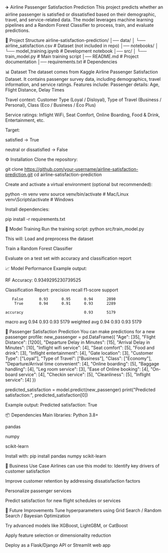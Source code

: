 ✈️ Airline Passenger Satisfaction Prediction
This project predicts whether an airline passenger is satisfied or dissatisfied based on their demographic, travel, and service-related data. The model leverages machine learning pipelines and a Random Forest Classifier to process, train, and evaluate predictions.

📂 Project Structure
airline-satisfaction-prediction/
│── data/
│   └── airline_satisfaction.csv        # Dataset (not included in repo)
│── notebooks/
│   └── model_training.ipynb            # Development notebook
│── src/
│   └── train_model.py                  # Main training script
│── README.md                           # Project documentation
│── requirements.txt                    # Dependencies


📊 Dataset
The dataset comes from Kaggle Airline Passenger Satisfaction Dataset. It contains passenger survey data, including demographics, travel information, and service ratings.
Features include:
Passenger details: Age, Flight Distance, Delay Times


Travel context: Customer Type (Loyal / Disloyal), Type of Travel (Business / Personal), Class (Eco / Business / Eco Plus)


Service ratings: Inflight WiFi, Seat Comfort, Online Boarding, Food & Drink, Entertainment, etc.


Target:


satisfied → True


neutral or dissatisfied → False



⚙️ Installation
Clone the repository:

 git clone https://github.com/your-username/airline-satisfaction-prediction.git
cd airline-satisfaction-prediction


Create and activate a virtual environment (optional but recommended):

 python -m venv venv
source venv/bin/activate   # Mac/Linux
venv\Scripts\activate      # Windows


Install dependencies:

 pip install -r requirements.txt



🚀 Model Training
Run the training script:
python src/train_model.py

This will:
Load and preprocess the dataset


Train a Random Forest Classifier


Evaluate on a test set with accuracy and classification report



📈 Model Performance
Example output:

RF Accuracy: 0.9349295230739525

Classification Report:
               precision    recall  f1-score   support

       False       0.93      0.95      0.94      2890
        True       0.94      0.91      0.93      2289

    accuracy                           0.93      5179
   macro avg       0.94      0.93      0.93      5179
weighted avg       0.94      0.93      0.93      5179



🔮 Passenger Satisfaction Prediction
You can make predictions for a new passenger profile:
new_passenger = pd.DataFrame({
    "Age": [35],
    "Flight Distance": [1200],
    "Departure Delay in Minutes": [15],
    "Arrival Delay in Minutes": [10],
    "Inflight wifi service": [4],
    "Seat comfort": [5],
    "Food and drink": [3],
    "Inflight entertainment": [4],
    "Gate location": [3],
    "Customer Type": ["Loyal"],
    "Type of Travel": ["Business"],
    "Class": ["Economy"],
    "Departure/Arrival time convenient": [4],
    "Online boarding": [5],
    "Baggage handling": [4],
    "Leg room service": [3],
    "Ease of Online booking": [4],
    "On-board service": [4],
    "Checkin service": [5],
    "Cleanliness": [5],
    "Inflight service": [4]
})

predicted_satisfaction = model.predict(new_passenger)
print("Predicted satisfaction:", predicted_satisfaction[0])

Example output:
Predicted satisfaction: True


📦 Dependencies
Main libraries:
Python 3.8+


pandas


numpy


scikit-learn


Install with:
pip install pandas numpy scikit-learn


🏢 Business Use Case
Airlines can use this model to:
Identify key drivers of customer satisfaction


Improve customer retention by addressing dissatisfaction factors


Personalize passenger services


Predict satisfaction for new flight schedules or services



🔮 Future Improvements
Tune hyperparameters using Grid Search / Random Search / Bayesian Optimization


Try advanced models like XGBoost, LightGBM, or CatBoost


Apply feature selection or dimensionality reduction


Deploy as a Flask/Django API or Streamlit web app



